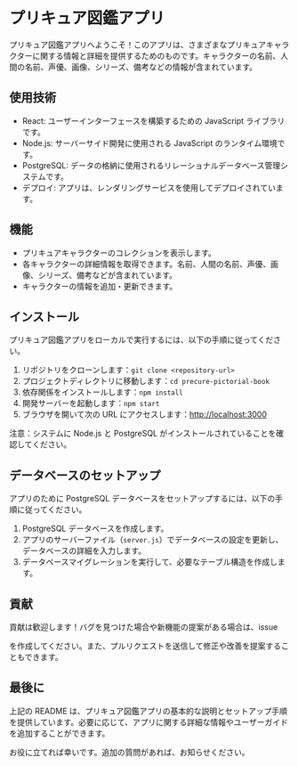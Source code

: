 # プリキュア図鑑アプリ

プリキュア図鑑アプリへようこそ！このアプリは、さまざまなプリキュアキャラクターに関する情報と詳細を提供するためのものです。キャラクターの名前、人間の名前、声優、画像、シリーズ、備考などの情報が含まれています。

## 使用技術

- React: ユーザーインターフェースを構築するための JavaScript ライブラリです。
- Node.js: サーバーサイド開発に使用される JavaScript のランタイム環境です。
- PostgreSQL: データの格納に使用されるリレーショナルデータベース管理システムです。
- デプロイ: アプリは、レンダリングサービスを使用してデプロイされています。

## 機能

- プリキュアキャラクターのコレクションを表示します。
- 各キャラクターの詳細情報を取得できます。名前、人間の名前、声優、画像、シリーズ、備考などが含まれています。
- キャラクターの情報を追加・更新できます。

## インストール

プリキュア図鑑アプリをローカルで実行するには、以下の手順に従ってください。

1. リポジトリをクローンします：`git clone <repository-url>`
2. プロジェクトディレクトリに移動します：`cd precure-pictorial-book`
3. 依存関係をインストールします：`npm install`
4. 開発サーバーを起動します：`npm start`
5. ブラウザを開いて次の URL にアクセスします：[http://localhost:3000](http://localhost:3000)

注意：システムに Node.js と PostgreSQL がインストールされていることを確認してください。

## データベースのセットアップ

アプリのために PostgreSQL データベースをセットアップするには、以下の手順に従ってください。

1. PostgreSQL データベースを作成します。
2. アプリのサーバーファイル（`server.js`）でデータベースの設定を更新し、データベースの詳細を入力します。
3. データベースマイグレーションを実行して、必要なテーブル構造を作成します。

## 貢献

貢献は歓迎します！バグを見つけた場合や新機能の提案がある場合は、issue

を作成してください。また、プルリクエストを送信して修正や改善を提案することもできます。

## 最後に

上記の README は、プリキュア図鑑アプリの基本的な説明とセットアップ手順を提供しています。必要に応じて、アプリに関する詳細な情報やユーザーガイドを追加することができます。

お役に立てれば幸いです。追加の質問があれば、お知らせください。
